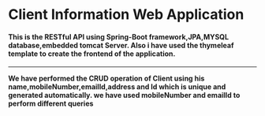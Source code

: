 <h1> Client Information Web Application </h1>
<p style="color:red;"> <h4> This is the RESTful API using Spring-Boot framework,JPA,MYSQL database,embedded tomcat Server.
Also i have used the thymeleaf template to create the frontend of the application.</h4></p>

<hr/>
<b> We have performed the CRUD operation of Client using his name,mobileNumber,emailId,address and Id which is unique and generated automatically.
we have used mobileNumber and emailId to perform different queries </b>

